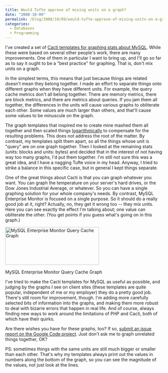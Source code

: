 ```yaml
---
title: Would Tufte approve of mixing units on a graph?
date: "2008-10-09"
permalink: /blog/2008/10/09/would-tufte-approve-of-mixing-units-on-a-graph/
categories:
  - Databases
  - Programming
---
```

I've created a set of [Cacti templates for graphing stats about MySQL][1]. While these were based on several other people's work, there are many improvements. One of them in particular I want to bring up, and I'll go so far as to say it ought to be a "best practice" for graphing. That is, don't mix units on a graph.

<!--more-->

In the simplest terms, this means that just because things are related doesn't mean they belong together. I made an effort to separate things onto different graphs when they have different units. For example, the query cache metrics don't all belong together. There are memory metrics, there are block metrics, and there are metrics about queries. If you jam them all together, the differences in the units will cause various graphs to obliterate each other. Some values are much larger than others, and that'll cause some values to be minuscule on the graph.

The graph templates that inspired me to create mine mashed them all together and then scaled things [logarithmically][2] to compensate for the resulting problems. This does not address the root of the matter. By contrast, my templates split them apart, so all the things whose unit is "query" are on one graph together. Then I looked at the remaining stats (units: blocks and units: bytes) and decided that in the interest of not having way too many graphs, I'd put them together. I'm still not sure this was a great idea, and I have a nagging Tufte voice in my head. Anyway, I tried to strike a balance in this specific case, but in general I kept things separate.

One of the great things about Cacti is that you can graph whatever you want. You can graph the temperature on your server's hard drives, or the Dow Jones Industrial Average, or whatever. So you can have a single graphing solution for your whole company's needs. By contrast, MySQL Enterprise Monitor is focused on a single purpose. So it should do a really good job at it, right? Actually, no, they get it wrong too -- they mix units. Here you can see exactly the effect I'm talking about; one value can obliterate the other. (You get points if you guess what's going on in this graph.)

<div id="attachment_608" class="wp-caption aligncenter" style="width: 310px">
  <a href="http://www.xaprb.com/media/2008/10/mysql-enterprise-monitor-query-cache.png"><img src="http://www.xaprb.com/media/2008/10/mysql-enterprise-monitor-query-cache-300x121.png" alt="MySQL Enterprise Monitor Query Cache Graph" title="mysql-enterprise-monitor-query-cache" width="300" height="121" class="size-medium wp-image-608" /></a><p class="wp-caption-text">
    MySQL Enterprise Monitor Query Cache Graph
  </p>
</div>

I've tried to make the Cacti templates for MySQL as useful as possible, and judging by the graphs I see on client sites (these templates are quite popular, independent of me or my employer) they do a pretty good job. There's still room for improvement, though. I'm adding more carefully selected bits of information into the graphs, and making them more robust to deal with bizarre errors that happen in real life. And of course, always finding new ways to work around the limitations of PHP and Cacti, both of which have their quirks.

Are there wishes you have for these graphs, too? If so, [submit an issue report on the Google Code project][3]. Just don't ask me to graph unrelated things together, OK?

PS: sometimes things with the same units are still much bigger or smaller than each other. That's why my templates always print out the values in numbers along the bottom of the graph, so you can see the magnitude of the values, not just look at the lines.

 [1]: http://code.google.com/p/mysql-cacti-templates/
 [2]: http://www.xkcd.com/485/
 [3]: http://code.google.com/p/mysql-cacti-templates/issues/list
